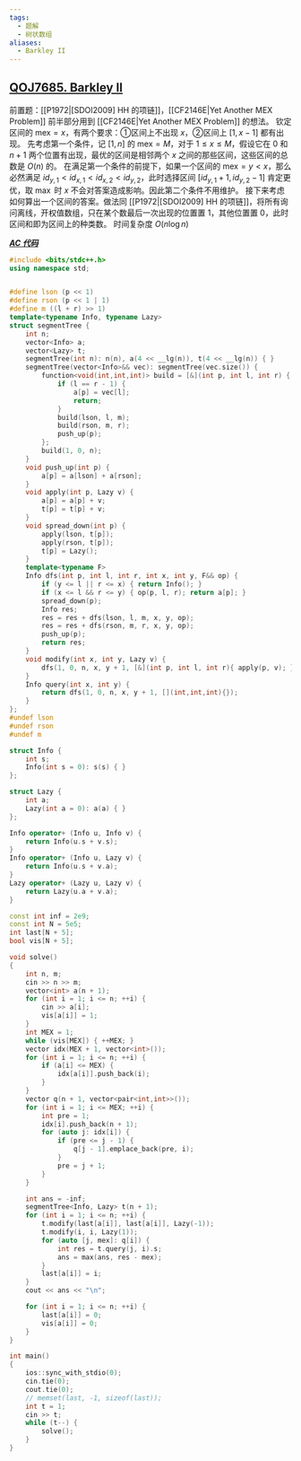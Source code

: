 ```yaml
---
tags:
  - 题解
  - 树状数组
aliases:
  - Barkley II
---
```

## [QOJ7685. Barkley II](https://qoj.ac/contest/1404/problem/7685)

前置题：[[P1972|[SDOI2009] HH 的项链]]，[[CF2146E|Yet Another MEX Problem]]
前半部分用到 [[CF2146E|Yet Another MEX Problem]] 的想法。
钦定区间的 $\mathrm{mex}=x$，有两个要求：①区间上不出现 $x$，②区间上 $[1,x-1]$ 都有出现。
先考虑第一个条件，记 $[1,n]$ 的 $\mathrm{mex}=M$，对于 $1\le x\le M$，假设它在 $0$ 和 $n+1$ 两个位置有出现，最优的区间是相邻两个 $x$ 之间的那些区间，这些区间的总数是 $O(n)$ 的。
在满足第一个条件的前提下，如果一个区间的 $\mathrm{mex}=y< x$，那么必然满足 $id_{y,1}<id_{x,1}<id_{x,2}<id_{y,2}$，此时选择区间 $[id_{y,1}+1,id_{y,2}-1]$ 肯定更优，取 $\max$ 时 $x$ 不会对答案造成影响。因此第二个条件不用维护。
接下来考虑如何算出一个区间的答案。做法同 [[P1972|[SDOI2009] HH 的项链]]，将所有询问离线，开权值数组，只在某个数最后一次出现的位置置 $1$，其他位置置 $0$，此时区间和即为区间上的种类数。
时间复杂度 $O(n\log n)$

[***AC 代码***](https://qoj.ac/submission/1391979)

```cpp
#include <bits/stdc++.h>
using namespace std;


#define lson (p << 1)
#define rson (p << 1 | 1)
#define m ((l + r) >> 1)
template<typename Info, typename Lazy>
struct segmentTree {
    int n;
    vector<Info> a;
    vector<Lazy> t;
    segmentTree(int n): n(n), a(4 << __lg(n)), t(4 << __lg(n)) { }
    segmentTree(vector<Info>&& vec): segmentTree(vec.size()) {
        function<void(int,int,int)> build = [&](int p, int l, int r) {
            if (l == r - 1) {
                a[p] = vec[l];
                return;
            }
            build(lson, l, m);
            build(rson, m, r);
            push_up(p);
        };
        build(1, 0, n);
    }
    void push_up(int p) {
        a[p] = a[lson] + a[rson];
    }
    void apply(int p, Lazy v) {
        a[p] = a[p] + v;
        t[p] = t[p] + v;
    }
    void spread_down(int p) {
        apply(lson, t[p]);
        apply(rson, t[p]);
        t[p] = Lazy();
    }
    template<typename F>
    Info dfs(int p, int l, int r, int x, int y, F&& op) {
        if (y <= l || r <= x) { return Info(); }
        if (x <= l && r <= y) { op(p, l, r); return a[p]; }
        spread_down(p);
        Info res;
        res = res + dfs(lson, l, m, x, y, op);
        res = res + dfs(rson, m, r, x, y, op);
        push_up(p);
        return res;
    }
    void modify(int x, int y, Lazy v) {
        dfs(1, 0, n, x, y + 1, [&](int p, int l, int r){ apply(p, v); });
    }
    Info query(int x, int y) {
        return dfs(1, 0, n, x, y + 1, [](int,int,int){});
    }
};
#undef lson
#undef rson
#undef m

struct Info {
    int s;
    Info(int s = 0): s(s) { }
};

struct Lazy {
    int a;
    Lazy(int a = 0): a(a) { }
};

Info operator+ (Info u, Info v) {
    return Info(u.s + v.s);
}
Info operator+ (Info u, Lazy v) {
    return Info(u.s + v.a);
}
Lazy operator+ (Lazy u, Lazy v) {
    return Lazy(u.a + v.a);
}

const int inf = 2e9;
const int N = 5e5;
int last[N + 5];
bool vis[N + 5];

void solve()
{
    int n, m;
    cin >> n >> m;
    vector<int> a(n + 1);
    for (int i = 1; i <= n; ++i) {
        cin >> a[i];
        vis[a[i]] = 1;
    }
    int MEX = 1;
    while (vis[MEX]) { ++MEX; }
    vector idx(MEX + 1, vector<int>());
    for (int i = 1; i <= n; ++i) {
        if (a[i] <= MEX) {
            idx[a[i]].push_back(i);
        }
    }
    vector q(n + 1, vector<pair<int,int>>());
    for (int i = 1; i <= MEX; ++i) {
        int pre = 1;
        idx[i].push_back(n + 1);
        for (auto j: idx[i]) {
            if (pre <= j - 1) {
                q[j - 1].emplace_back(pre, i);
            }
            pre = j + 1;
        }
    }

    int ans = -inf;
    segmentTree<Info, Lazy> t(n + 1);
    for (int i = 1; i <= n; ++i) {
        t.modify(last[a[i]], last[a[i]], Lazy(-1));
        t.modify(i, i, Lazy(1));
        for (auto [j, mex]: q[i]) {
            int res = t.query(j, i).s;
            ans = max(ans, res - mex);
        }
        last[a[i]] = i;
    }
    cout << ans << "\n";

    for (int i = 1; i <= n; ++i) {
        last[a[i]] = 0;
        vis[a[i]] = 0;
    }
}

int main()
{
    ios::sync_with_stdio(0);
    cin.tie(0);
    cout.tie(0);
    // memset(last, -1, sizeof(last));
    int t = 1;
    cin >> t;
    while (t--) {
        solve();
    }
}
```
